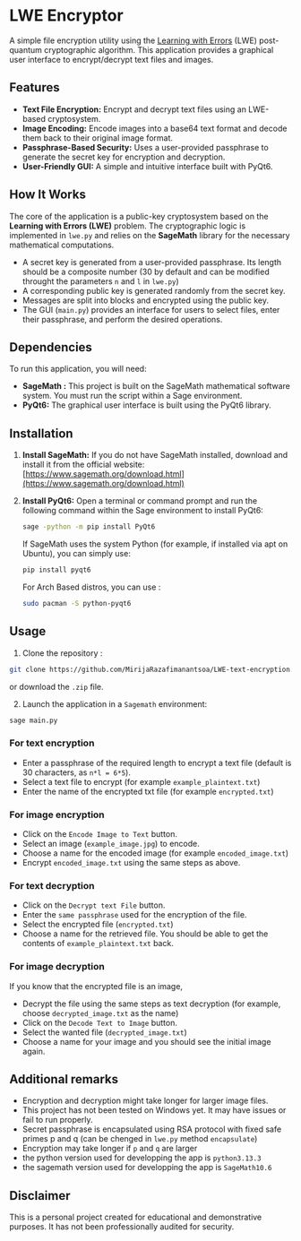 # LWE Encryptor

A simple file encryption utility using the [Learning with Errors](https://en.wikipedia.org/wiki/Learning_with_errors) (LWE) post-quantum cryptographic algorithm. This application provides a graphical user interface to encrypt/decrypt text files and images.

## Features

-   **Text File Encryption:** Encrypt and decrypt text files using an LWE-based cryptosystem.
-   **Image Encoding:** Encode images into a base64 text format and decode them back to their original image format.
-   **Passphrase-Based Security:** Uses a user-provided passphrase to generate the secret key for encryption and decryption.
-   **User-Friendly GUI:** A simple and intuitive interface built with PyQt6.

## How It Works

The core of the application is a public-key cryptosystem based on the **Learning with Errors (LWE)** problem. The cryptographic logic is implemented in `lwe.py` and relies on the **SageMath** library for the necessary mathematical computations.

-   A secret key is generated from a user-provided passphrase. Its length should be a composite number (30 by default and can be modified throught the parameters `n` and `l` in `lwe.py`)
-   A corresponding public key is generated randomly from the secret key.
-   Messages are split into blocks and encrypted using the public key.
-   The GUI (`main.py`) provides an interface for users to select files, enter their passphrase, and perform the desired operations.

## Dependencies

To run this application, you will need:

-   **SageMath :** This project is built on the SageMath mathematical software system. You must run the script within a Sage environment.
-   **PyQt6:** The graphical user interface is built using the PyQt6 library.

## Installation

1.  **Install SageMath:**
    If you do not have SageMath installed, download and install it from the official website: [https://www.sagemath.org/download.html](https://www.sagemath.org/download.html)

2.  **Install PyQt6:**
    Open a terminal or command prompt and run the following command within the Sage environment to install PyQt6:
    ```bash
    sage -python -m pip install PyQt6
    ```
    If SageMath uses the system Python (for example, if installed via apt on Ubuntu), you can simply use:
    ```bash
    pip install pyqt6
    ```
    For Arch Based distros, you can use :
    ```bash
    sudo pacman -S python-pyqt6
    ```
## Usage

1.  Clone the repository :
```bash
git clone https://github.com/MirijaRazafimanantsoa/LWE-text-encryption.git
```
or download the `.zip` file.

2.  Launch the application in a `Sagemath` environment:
```bash
sage main.py
```
### For text encryption
- Enter a passphrase of the required length to encrypt a text file (default is 30 characters, as `n*l = 6*5`).
- Select a text file to encrypt (for example `example_plaintext.txt`)
- Enter the name of the encrypted txt file (for example `encrypted.txt`)

### For image encryption
- Click on the `Encode Image to Text` button.
- Select an image (`example_image.jpg`) to encode.
- Choose a name for the encoded image (for example `encoded_image.txt`)
- Encrypt `encoded_image.txt` using the same steps as above.

### For text decryption
- Click on the `Decrypt text File` button.
- Enter the `same passphrase` used for the encryption of the file.
- Select the encrypted file (`encrypted.txt`)
- Choose a name for the retrieved file. You should be able to get the contents of `example_plaintext.txt` back.

### For image decryption
If you know that the encrypted file is an image,
- Decrypt the file using the same steps as text decryption (for example, choose `decrypted_image.txt` as the name)
- Click on the `Decode Text to Image` button.
- Select the wanted file (`decrypted_image.txt`)
- Choose a name for your image and you should see the initial image again.


## Additional remarks
- Encryption and decryption might take longer for larger image files.
- This project has not been tested on Windows yet. It may have issues or fail to run properly.
- Secret passphrase is encapsulated using RSA protocol with fixed safe primes p and q (can be chenged in `lwe.py` method `encapsulate`)
- Encryption may take longer if `p` and `q` are larger
- the python version used for developping the app is `python3.13.3`
- the sagemath version used for developping the app is `SageMath10.6`

## Disclaimer

This is a personal project created for educational and demonstrative purposes. It has not been professionally audited for security.
